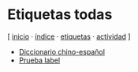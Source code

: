 # Etiquetas todas
[ [inicio](https://github.com/jucardus/jucardus.github.io/blob/main/index.md) · [índice](https://github.com/jucardus/jucardus.github.io/blob/main/indice.md) · [etiquetas](https://github.com/jucardus/jucardus.github.io/blob/main/etiquetas.md) · [actividad](https://github.com/jucardus/jucardus.github.io/blob/main/actividad.md) ]

* [Diccionario chino-español](https://github.com/jucardus/jucardus.github.io/blob/main/d/i/diccionario-chino-espanol.md)
* [Prueba label](https://github.com/jucardus/jucardus.github.io/blob/main/p/r/prueba-label.md)